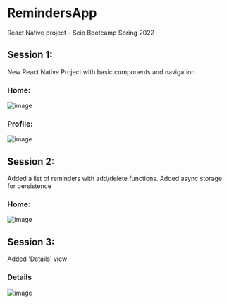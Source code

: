 # RemindersApp
React Native project - Scio Bootcamp Spring 2022

## Session 1:
New React Native Project with basic components and navigation
### Home:
![image](https://user-images.githubusercontent.com/32472902/161812228-23bef6dc-dbd4-42e0-bf9f-657a187aaf5b.png)

### Profile:
![image](https://user-images.githubusercontent.com/32472902/161812336-2097fc9d-51a7-4d86-b9d8-589608306d1c.png)

## Session 2:
Added a list of reminders with add/delete functions. Added async storage for persistence
### Home:
![image](https://user-images.githubusercontent.com/32472902/162029090-2051ca85-bbad-4e0c-8d44-312e2f2e5c7f.png)

## Session 3:
Added 'Details' view
### Details
![image](https://user-images.githubusercontent.com/32472902/162267203-eecd2be0-4340-4815-9b1f-9a2c0400a945.png)

